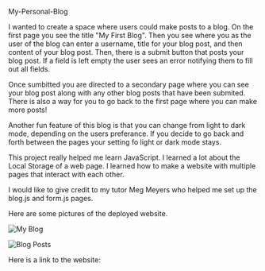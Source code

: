 My-Personal-Blog

I wanted to create a space where users could make posts to a blog. On the first page you see the title "My First Blog". Then you see where you as the user of the blog can enter a username, title for your blog post, and then content of your blog post. Then, there is a submit button that posts your blog post. If a field is left empty the user sees an error notifying them to fill out all fields.

Once sumbitted you are directed to a secondary page where you can see your blog post along with any other blog posts that have been submited. There is also a way for you to go back to the first page where you can make more posts!

Another fun feature of this blog is that you can change from light to dark mode, depending on the users preferance. If you decide to go back and forth between the pages your setting fo light or dark mode stays.

This project really helped me learn JavaScript. I learned a lot about the Local Storage of a web page. I learned how to make a website with multiple pages that interact with each other.

I would like to give credit to my tutor Meg Meyers who helped me set up the blog.js and form.js pages.

Here are some pictures of the deployed website.

![My Blog](https://github.com/Betzaida96/my-personal-blog/assets/156623909/7c77d6ba-502c-429b-a7bd-367c1a0fe65c)

![Blog Posts](https://github.com/Betzaida96/my-personal-blog/assets/156623909/35328188-0de7-457b-9c36-10d92a4a7fe8)

Here is a link to the website: 
